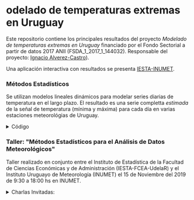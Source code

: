 

# odelado de temperaturas extremas en Uruguay

Este repositorio contiene los principales resultados del proyecto *Modelado de temperaturas extremas en Uruguay* financiado por el Fondo Sectorial a partir de datos 2017 ANII (FSDA_1_2017_1_144032). Responsable del proyecto: [Ignacio Alverez-Castro](https://nachalca.netlify.app)).

Una aplicación interactiva con resultados se presenta [IESTA-INUMET](http://164.73.246.4:3838/IESTA-INUMET/). 


### Métodos Estadísticos

Se utilizan modelos lineales dinámicos para modelar series diarias de temperatura en el largo plazo. El resultado es una serie completta *estimada* de la señal de temperatura (mínima y máxima) para cada día en varias estaciones meteorológias de Uruguay. 

<details><summary>Código</summary>
<p>

Los códigos de `R` se pueden encontrar en :
[*Rcode*](https://github.com/nachalca/taller_statClima_FSDA/blob/master/Rcode)

Un reporte más detallado de la metodología utilizada se presenta en: 
[*Documento*](https://github.com/nachalca/taller_statClima_FSDA/blob/master/Doc_trabajo/ddt_fsdclima.pdf)

</p>
</details>


### Taller: "Métodos Estadísticos para el Análisis de Datos Meteorológicos"


Taller realizado en conjunto entre el Instituto de Estadística de la Facultad de Ciencias Económicas y de Administración (IESTA-FCEA-UdelaR) y el Instituto Uruguayo de Meteorología (INUMET) el 15 de Noviembre del 2019 de 9:30 a 18:00 hs en INUMET.


<details><summary> Charlas Invitadas: </summary>
<p>

**1. 9:30-945 Dra. Madeleine Renom: Presentación workshop**

+ [CVuy, Madeleine Renom](https://exportcvuy.anii.org.uy/CvEstatico/?urlId=984149b8e6cf25749c4c91f1a38eb5d71200be0a41732b976cb5dfdc2c682de465a660d01f1d82426edd914b48e61875bd1fc87293a3698a1b61093f2c1a3fd9&formato=pdf&convocatoria=21)

+ [*Presentación*](https://github.com/nachalca/taller_statClima_FSDA/blob/master/Presentaciones/Renom.pdf)

**2. 9:45-10:45   Dra. Matilde Rusticucci: "Manejo de la información en escala climática"**

+ [*Presentación*](https://github.com/nachalca/taller_statClima_FSDA/blob/master/Presentaciones/RusticucciMTVTnov19.pdf)

**3. 11:00-11:30 Lic. Juan Badagian: "Uso de datos hidrometeorológicos en la Represa de Salto Grande"**

+ [*Presentación*](https://github.com/nachalca/taller_statClima_FSDA/blob/master/Presentaciones/Badagian.pdf)

**4. 11:30-11:50 Lic. Matilde Ungerovich: "Eventos extremos de precipitación en el sur de Uruguay”.**

+ [*Presentación*](https://github.com/nachalca/taller_statClima_FSDA/blob/master/Presentaciones/Ungerovich.pdf)

**5. 11.50-12.10 Dr. Fernando Arismendi: “Corrección de sesgos en los pronósticos estacionales de NMME”**

+ [*Presentación*](https://github.com/nachalca/taller_statClima_FSDA/blob/master/Presentaciones/Arismendi.pdf)

**6. 13:30-14:30 Dr. Andrés Farrall: "Inteligencia Artificial para la Detección de Errores en Datos  Meteorológicos"**

+ [*Presentación*](https://github.com/nachalca/taller_statClima_FSDA/blob/master/Presentaciones/Farral.pdf)

**7. 14:30-15:30 Ignacio Alvarez-Castro, Santiago de Mello: "Proyecto FSD, Modelado de temperatura diaria en Uruguay"**

+ [CVuy, Ignacio Alvarez-Castro](https://exportcvuy.anii.org.uy/cv/?f8ed8bf31a8041cecdc5153aa486b483b9dbc92eeec87a4f1008faea2f447fa1523b92127db5289ff92636af02a3d61fe89cfcc30ee8fbff78e0a87462d69388)

+ [*Presentación*](https://github.com/nachalca/taller_statClima_FSDA/blob/master/Presentaciones/Alvarez_DeMello.pdf) 

**8. 16:00-16:30  Dr. Leonardo Moreno: "Dependencia de extremos en datos climáticos"**

+ [CVuy, Leonardo Moreno](https://exportcvuy.anii.org.uy/cv/?2d5d41c5ca1e94af67ef8876f4fdbc74cfcd1f7333b41f52ed5663869f97fb923d02a1403c78e825e483d902c787d7a63b78b49a3dd1695fa91af3a68f0303c6)

+ [*Presentación*](https://github.com/nachalca/taller_statClima_FSDA/blob/master/Presentaciones/Moreno.pdf)

**9. 16:30-17:00 Mg. Florencia Santiñaque: "Análisis estadístico de las precipitaciones anuales extremas en Uruguay"**

+ [CVuy, Florencia Santiñaque](https://exportcvuy.anii.org.uy/cv/?a5d3ded130c493d8c91724e5f975dd94209ac169cb564fd3bcff3495fc189cd660545b94f9ddb8e961df00c63518e5cb8386b5e87f03186ed0adb8ff4d3124ea)

+ [*Presentación*](https://github.com/nachalca/taller_statClima_FSDA/blob/master/Presentaciones/Santiñaque.pdf)

</p>
</details>



